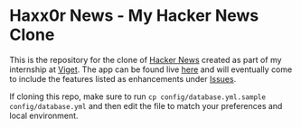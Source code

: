 # Haxx0r News - My Hacker News Clone

This is the repository for the clone of [Hacker News](https://news.ycombinator.com) created as part of my internship at [Viget](viget.com). The app can be found live [here](http://haxx0r-news.herokuapp.com/) and will eventually come to include the features listed as enhancements under [Issues](https://github.com/andycandrea/hnews/issues?labels=enhancement&page=1&state=open).

If cloning this repo, make sure to run `cp config/database.yml.sample config/database.yml` and then edit the file to match your preferences and local environment.

